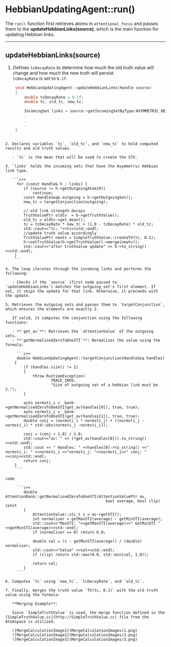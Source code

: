 # **HebbianUpdatingAgent::run()**

The `run()` function first retrieves atoms in `attentional_focus` and passes them to the **updateHebbianLinks(source)**, which is the main function for updating Hebbian links.

---

## **updateHebbianLinks(source)**

1. Defines `tcDecayRate` to determine how much the old truth value will change and how much the new truth will persist.  
   `tcDecayRate` is set to `0.1f`.  

   ```c++
    void HebbianUpdatingAgent::updateHebbianLinks(Handle source)
    {
        double tcDecayRate = 0.1f;
        double tc, old_tc, new_tc;

        IncomingSet links = source->getIncomingSetByType(ASYMMETRIC_HEBBIAN_LINK);
        .
        .
        .
    }
```

2. Declares variables `tc`, `old_tc`, and `new_tc` to hold computed results and old truth values.  

   - `tc` is the mean that will be used to create the STV.  

3. `links` holds the incoming sets that have the Asymmetric Hebbian link type.  

   ```c++
     for (const Handle& h : links) {
        if (source != h->getOutgoingAtom(0))
            continue;
        const HandleSeq& outgoing = h->getOutgoingSet();
        new_tc = targetConjunction(outgoing);

        // old link strength decays
        TruthValuePtr oldtv  = h->getTruthValue();
        old_tc = oldtv->get_mean();
        tc = tcDecayRate * new_tc + (1.0 - tcDecayRate) * old_tc;
        std::cout<<"tc: "<<tc<<std::endl;
        //update truth value accordingly
        TruthValuePtr newtv = SimpleTruthValue::createTV(tc, 0.1);
        h->setTruthValue(h->getTruthValue()->merge(newtv));
        std::cout<<"after truthvalue update" << h->to_string()<<std::endl;
    }
    ```

4. The loop iterates through the incoming links and performs the following:  

   - Checks if the `source` (first node passed to `updateHebbianLinks`) matches the outgoing set's first element. If not, it skips the update for that link. Otherwise, it proceeds with the update.

5. Retrieves the outgoing sets and passes them to `targetConjunction`, which ensures the elements are exactly 2.  

   If valid, it computes the conjunction using the following functions:  

   - **`get_av`**: Retrieves the `attentionValue` of the outgoing sets.  
   - **`getNormalisedZeroToOneSTI`**: Normalizes the value using the formula:  

     ```c++
     double HebbianUpdatingAgent::targetConjunction(HandleSeq handles)
    {
        if (handles.size() != 2)
        {
            throw RuntimeException(
                    TRACE_INFO,
                    "Size of outgoing set of a hebbian link must be 2.");
        }

        auto normsti_i = _bank->getNormalisedZeroToOneSTI(get_av(handles[0]), true, true);
        auto normsti_j = _bank->getNormalisedZeroToOneSTI(get_av(handles[1]), true, true);
        double conj = (normsti_i * normsti_j) + ((normsti_j - normsti_i) * std::abs(normsti_j -normsti_i));

        conj = (conj + 1.0) / 2.0;
        std::cout<<"av: " << (*get_av(handles[0])).to_string()<<std::endl;
        std::cout << " Handles: " <<handles[0]->to_string() <<" normsti_i: " <<normsti_i <<"normsti_j: "<<normsti_j<<" conj: "<<conj<<std::endl;
        return conj;
    }
     ```

code

     ```c++
        double AttentionBank::getNormalisedZeroToOneSTI(AttentionValuePtr av,
                                            bool average, bool clip) const
        {
            AttentionValue::sti_t s = av->getSTI();
            int normaliser = getMaxSTI(average) - getMinSTI(average);
            std::cout<<"MaxSTI: "<<getMaxSTI(average)<<" GetMinSTI "<<getMinSTI(average)<<std::endl;
            if (normaliser == 0) return 0.0;

            double val = (s - getMinSTI(average)) / (double) normaliser;
            std::cout<<"Value" <<val<<std::endl;
            if (clip) return std::max(0.0, std::min(val, 1.0));
            
            return val;
        }
     ```

6. Computes `tc` using `new_tc`, `tcDecayRate`, and `old_tc`.  

7. Finally, merges the truth value `TV(tc, 0.1)` with the old truth value using the formula:  

   **Merging Example**:  

   Since `SimpleTruthValue` is used, the merge function defined in the [SimpleTruthValue.cc](http://SimpleTruthValue.cc) file from the Atomspace is utilized.
 
   ![MergeCalculationImage1](MergeCalculationImages/1.png)  
   ![MergeCalculationImage2](MergeCalculationImages/2.png)  
   ![MergeCalculationImage3](MergeCalculationImages/3.png)